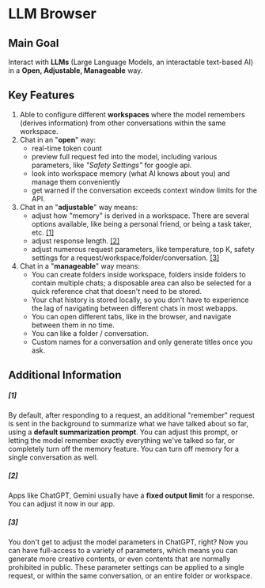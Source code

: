 # LLM Browser


## Main Goal

Interact with **LLMs** (Large Language Models, an interactable text-based AI) in a **Open, Adjustable, Manageable** way.


## Key Features

1. Able to configure different **workspaces** where the model remembers (derives information) from other conversations within the same workspace.
2. Chat in an "**open**" way:
   - real-time token count
   - preview full request fed into the model, including various parameters, like *"Safety Settings"* for google api.
   - look into workspace memory (what AI knows about you) and manage them conveniently
   - get warned if the conversation exceeds context window limits for the API.
3. Chat in an "**adjustable**" way means:
   - adjust how "memory" is derived in a workspace. There are several options available, like being a personal friend, or being a task taker, etc. [[1]](#1)
   - adjust response length. [[2]](#2)
   - adjust numerous request parameters, like temperature, top K, safety settings for a request/workspace/folder/conversation. [[3]](#3)
4. Chat in a "**manageable**" way means:
   - You can create folders inside workspace, folders inside folders to contain multiple chats; a disposable area can also be selected for a quick reference chat that doesn't need to be stored.
   - Your chat history is stored locally, so you don't have to experience the lag of navigating between different chats in most webapps.
   - You can open different tabs, like in the browser, and navigate between them in no time.
   - You can like a folder / conversation.
   - Custom names for a conversation and only generate titles once you ask.











































## Additional Information

##### [1]

By default, after responding to a request, an additional "remember" request is sent in the background to summarize what we have talked about so far, using a **default summarization prompt**. You can adjust this prompt, or letting the model remember exactly everything we've talked so far, or completely turn off the memory feature. You can turn off memory for a single conversation as well.

##### [2]

Apps like ChatGPT, Gemini usually have a **fixed output limit** for a response. You can adjust it now in our app.

##### [3]

You don't get to adjust the model parameters in ChatGPT, right? Now you can have full-access to a variety of parameters, which means you can generate more creative contents, or even contents that are normally prohibited in public. These parameter settings can be applied to a single request, or within the same conversation, or an entire folder or workspace.


